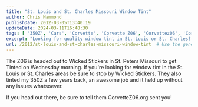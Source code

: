 ```yaml
---
title: "St. Louis and St. Charles Missouri Window Tint"
author: Chris Hammond
publishDate: 2012-03-05T13:40:19
updateDate: 2024-03-11T16:48:30
tags: [ '350Z', 'Cars', 'Corvette', 'Corvette Z06', 'Corvettez06', 'CorvetteZ06org', 'Project 350Z', 'Project350z', 'Project350zcom' ]
excerpt: "Looking for quality window tint in St. Louis or St. Charles? Visit Wicked Stickers in St. Peters, Missouri - known for their exceptional workmanship!"
url: /2012/st-louis-and-st-charles-missouri-window-tint  # Use the generated URL with year
---
```

<p>The Z06 is headed out to Wicked Stickers in St. Peters Missouri to get Tinted on Wednesday morning. If you&#39;re looking for window tint in the St. Louis or St. Charles areas be sure to stop by Wicked Stickers. They also tinted my 350Z a few years back, an awesome job and it held up without any issues whatsoever.</p>  <p>If you head out there, be sure to tell them CorvetteZ06.org sent you!</p> 

